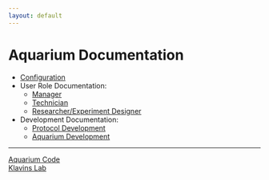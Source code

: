 ```yaml
---
layout: default
---
```


# Aquarium Documentation

* [Configuration](docs/configuration/)
* User Role Documentation:
  * [Manager](docs/manager/)
  * [Technician](docs/technician/)
  * [Researcher/Experiment Designer](docs/designer/)
* Development Documentation:
  * [Protocol Development](docs/protocol_development/)
  * [Aquarium Development](docs/aquarium_development/)

---
[Aquarium Code](https://github.com/klavinslab/aquarium)<br>
[Klavins Lab](https://klavinslab.org)